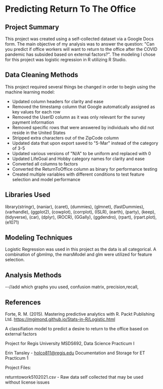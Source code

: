 # Predicting Return To The Office


## Project Summary
This project was created using a self-collected dataset via a Google Docs form. The main objective of my analysis was to answer the question: "Can you predict if office workers will want to return to the office after the COVID pandemic has subsided based on external factors?". The modeling I chose for this project was logistic regression in R utilizing R Studio.

## Data Cleaning Methods
This project required several things be changed in order to begin using the machine learning model:
* Updated column headers for clarity and ease
* Removed the timestamp column that Google automatically assigned as key values for each row
* Removed the UserID column as it was only relevant for the survey payment information
* Removed specific rows that were answered by individuals who did not reside in the United States
* Stripped extra characters out of the ZipCode column
* Updated data that upon export saved to "5-Mar" instead of the category of 3-5
* Updated various versions of "N/A" to be uniform and replaced with 0
* Updated LifeGoal and Hobby category names for clarity and ease
* Converted all columns to factors
* Converted the ReturnToOffice column as binary for performance testing
* Created multiple variables with different conditions to test feature selection and model performance


## Libraries Used
library(stringr), (naniar), (caret), (dummies), (glmnet), (fastDummies), (varhandle), (ggplot2), (cowplot), (corrplot), (ISLR), (earth), (party), (keep), (tidyverse), (car), (dplyr), (ROCR), (GGally), (ggdendro), (rpart), (rpart.plot), (e1071)

## Modeling Techniques
Logistic Regression was used in this project as the data is all categorical. A combination of gbmImp, the marsModel and glm were utilized for feature selection.

## Analysis Methods
--//add which graphs you used, confusion matrix, precision,recall,


## References
Forte, R. M. (2015). Mastering predictive analytics with R. Packt Publishing Ltd.
https://mgimond.github.io/Stats-in-R/Logistic.html

  
  
  
  
  
  
  
  
A classifiation model to predict a desire to return to the office based on external factors
  
Project for Regis University MSDS692, Data Science Practicum I
  
Erin Tansley - holco811@regis.edu
Documentation and Storage for ET Practicum 1
  
Project Files:
  
returntowork5102021.csv - Raw data self collected that may be used without license issues
  
  
